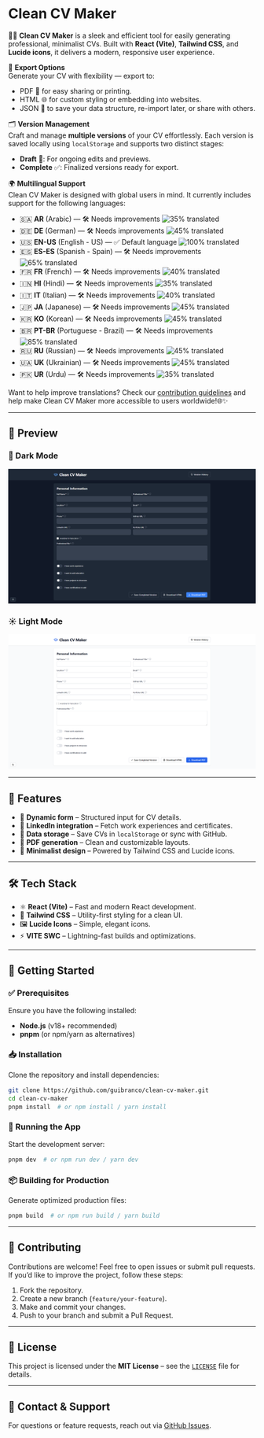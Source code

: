# Clean CV Maker

📝✨ **Clean CV Maker** is a sleek and efficient tool for easily generating professional, minimalist CVs. Built with **React (Vite)**, **Tailwind CSS**, and **Lucide icons**, it delivers a modern, responsive user experience.

📄 **Export Options**  
Generate your CV with flexibility — export to:

- PDF 🧾 for easy sharing or printing.
- HTML 🌐 for custom styling or embedding into websites.
- JSON 🧬 to save your data structure, re-import later, or share with others.

🗂️ **Version Management**  
Craft and manage **multiple versions** of your CV effortlessly. Each version is saved locally using `localStorage` and supports two distinct stages:
- **Draft** 📝: For ongoing edits and previews.
- **Complete** ✅: Finalized versions ready for export.

🌍 **Multilingual Support**  
Clean CV Maker is designed with global users in mind. It currently includes support for the following languages:

- 🇸🇦 **AR** (Arabic) — 🛠️ Needs improvements ![35% translated](https://progress-bar.xyz/35)  
- 🇩🇪 **DE** (German) — 🛠️ Needs improvements ![45% translated](https://progress-bar.xyz/45)  
- 🇺🇸 **EN-US** (English - US) — ✅ Default language ![100% translated](https://progress-bar.xyz/100) 
- 🇪🇸 **ES-ES** (Spanish - Spain) — 🛠️ Needs improvements ![65% translated](https://progress-bar.xyz/65) 
- 🇫🇷 **FR** (French) — 🛠️ Needs improvements ![40% translated](https://progress-bar.xyz/40) 
- 🇮🇳 **HI** (Hindi) — 🛠️ Needs improvements ![35% translated](https://progress-bar.xyz/35) 
- 🇮🇹 **IT** (Italian) — 🛠️ Needs improvements ![40% translated](https://progress-bar.xyz/40) 
- 🇯🇵 **JA** (Japanese) — 🛠️ Needs improvements ![45% translated](https://progress-bar.xyz/45) 
- 🇰🇷 **KO** (Korean) — 🛠️ Needs improvements ![45% translated](https://progress-bar.xyz/45) 
- 🇧🇷 **PT-BR** (Portuguese - Brazil) — 🛠️ Needs improvements ![85% translated](https://progress-bar.xyz/85) 
- 🇷🇺 **RU** (Russian) — 🛠️ Needs improvements ![45% translated](https://progress-bar.xyz/45) 
- 🇺🇦 **UK** (Ukrainian) — 🛠️ Needs improvements ![45% translated](https://progress-bar.xyz/45) 
- 🇵🇰 **UR** (Urdu) — 🛠️ Needs improvements ![35% translated](https://progress-bar.xyz/35) 

Want to help improve translations? Check our [contribution guidelines](CONTRIBUTING.md) and help make Clean CV Maker more accessible to users worldwide!🌐✨

---

## 📸 Preview

### 🌙 Dark Mode  
![Clean CV Maker – Dark Mode](clean-cv-maker-preview-dark.png)

### ☀️ Light Mode  
![Clean CV Maker – Light Mode](clean-cv-maker-preview-light.png)

---

## 🚀 Features

- 📝 **Dynamic form** – Structured input for CV details.  
- 🔗 **LinkedIn integration** – Fetch work experiences and certificates.  
- 💾 **Data storage** – Save CVs in `localStorage` or sync with GitHub.  
- 📄 **PDF generation** – Clean and customizable layouts.  
- 🎨 **Minimalist design** – Powered by Tailwind CSS and Lucide icons.  

---

## 🛠 Tech Stack

- ⚛ **React (Vite)** – Fast and modern React development.  
- 🎨 **Tailwind CSS** – Utility-first styling for a clean UI.  
- 🖼 **Lucide Icons** – Simple, elegant icons.  
- ⚡ **VITE SWC** – Lightning-fast builds and optimizations.  

---

## 📌 Getting Started

### ✅ Prerequisites  
Ensure you have the following installed:  
- **Node.js** (v18+ recommended)  
- **pnpm** (or npm/yarn as alternatives)  

### 📥 Installation  
Clone the repository and install dependencies:  

```sh
git clone https://github.com/guibranco/clean-cv-maker.git
cd clean-cv-maker
pnpm install  # or npm install / yarn install
```

### 🏃 Running the App  
Start the development server:  

```sh
pnpm dev  # or npm run dev / yarn dev
```

### 📦 Building for Production  
Generate optimized production files:  

```sh
pnpm build  # or npm run build / yarn build
```

---

## 🤝 Contributing

Contributions are welcome! Feel free to open issues or submit pull requests. If you’d like to improve the project, follow these steps:

1. Fork the repository.  
2. Create a new branch (`feature/your-feature`).  
3. Make and commit your changes.  
4. Push to your branch and submit a Pull Request.  

---

## 📜 License

This project is licensed under the **MIT License** – see the [`LICENSE`](LICENSE) file for details.

---

## 📧 Contact & Support

For questions or feature requests, reach out via [GitHub Issues](https://github.com/guibranco/clean-cv-maker/issues).
